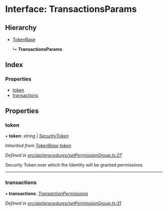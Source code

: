 # Interface: TransactionsParams

## Hierarchy

* [TokenBase](tokenbase.md)

  ↳ **TransactionsParams**

## Index

### Properties

* [token](transactionsparams.md#token)
* [transactions](transactionsparams.md#transactions)

## Properties

###  token

• **token**: *string | [SecurityToken](../classes/securitytoken.md)*

*Inherited from [TokenBase](tokenbase.md).[token](tokenbase.md#token)*

*Defined in [src/api/procedures/setPermissionGroup.ts:27](https://github.com/PolymathNetwork/polymesh-sdk/blob/da0f7fd7/src/api/procedures/setPermissionGroup.ts#L27)*

Security Token over which the Identity will be granted permissions

___

###  transactions

• **transactions**: *[TransactionPermissions](transactionpermissions.md)*

*Defined in [src/api/procedures/setPermissionGroup.ts:31](https://github.com/PolymathNetwork/polymesh-sdk/blob/da0f7fd7/src/api/procedures/setPermissionGroup.ts#L31)*
